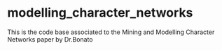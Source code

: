 # modelling_character_networks
This is the code base associated to the Mining and Modelling Character Networks paper by Dr.Bonato
